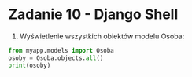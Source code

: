 # Zadanie 10 - Django Shell

1. Wyświetlenie wszystkich obiektów modelu Osoba:
```python
from myapp.models import Osoba
osoby = Osoba.objects.all()
print(osoby)
